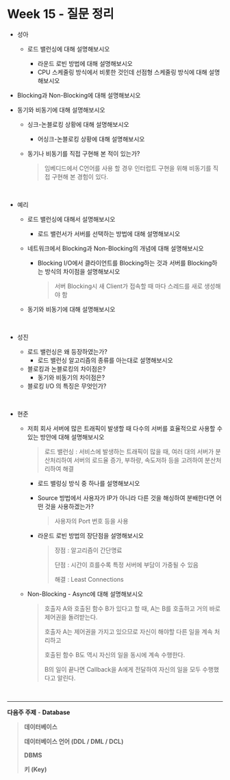 # Week 15 - 질문 정리

- 성아

  - 로드 밸런싱에 대해 설명해보시오

    - 라운드 로빈 방법에 대해 설명해보시오
    - CPU 스케줄링 방식에서 비롯한 것인데 선점형 스케줄링 방식에 대해 설명해보시오
  
- Blocking과 Non-Blocking에 대해 설명해보시오
  
- 동기와 비동기에 대해 설명해보시오
  
  - 싱크-논블로킹 상황에 대해 설명해보시오
    
    - 어싱크-논블로킹 상황에 대해 설명해보시오
    
  - 동기나 비동기를 직접 구현해 본 적이 있는가?
    
    > 임베디드에서 C언어를 사용 할 경우 인터럽트 구현을 위해 비동기를 직접 구현해 본 경험이 있다.
  

<br>

- 예리

  - 로드 밸런싱에 대해서 설명해보시오
  
    - 로드 밸런서가 서버를 선택하는 방법에 대해 설명해보시오
  
  - 네트워크에서 Blocking과 Non-Blocking의 개념에 대해 설명해보시오
  
    - Blocking I/O에서 클라이언트를 Blocking하는 것과 서버를 Blocking하는 방식의 차이점을 설명해보시오
  
      > 서버 Blocking시 새 Client가 접속할 때 마다 스레드를 새로 생성해야 함
  
  - 동기와 비동기에 대해 설명해보시오
  

<br>

- 성진

  - 로드 밸런싱은 왜 등장하였는가?
    - 로드 밸런싱 알고리즘의 종류를 아는대로 설명해보시오
  - 블로킹과 논블로킹의 차이점은?
    - 동기와 비동기의 차이점은?
  - 블로킹 I/O 의 특징은 무엇인가?

<br>


- 현준

  - 저희 회사 서버에 많은 트래픽이 발생할 때 다수의 서버를 효율적으로 사용할 수 있는 방안에 대해 설명해보시오

    > 로드 밸런싱 : 서비스에 발생하는 트래픽이 많을 때, 여러 대의 서버가 분산처리하여 서버의 로드율 증가, 부하량, 속도저하 등을 고려하여 분산처리하여 해결
    
    - 로드 밸렁싱 방식 중 하나를 설명해보시오
    
    - Source 방법에서 사용자가 IP가 아니라 다른 것을 해싱하여 분배한다면 어떤 것을 사용하겠는가?
  
      > 사용자의 Port 번호 등을 사용
  
    - 라운드 로빈 방법의 장단점을 설명해보시오
    
      > 장점 : 알고리즘이 간단명료
      >
      > 단점 : 시간이 흐를수록 특정 서버에 부담이 가중될 수 있음
      >
      > 해결 : Least Connections
    
  - Non-Blocking - Async에 대해 설명해보시오
  
    > 호출자 A와 호출된 함수 B가 있다고 할 때, A는 B를 호출하고 거의 바로 제어권을 돌려받는다.
    >
    > 호출자 A는 제어권을 가지고 있으므로 자신이 해야할 다른 일을 계속 처리하고
    >
    > 호출된 함수 B도 역시 자신의 일을 동시에 계속 수행한다.
    >
    > B의 일이 끝나면 Callback을 A에게 전달하여 자신의 일을 모두 수행했다고 알린다.

<br>

---

**다음주 주제** - **Database**

> **데이터베이스**
>
> **데이터베이스 언어 (DDL / DML / DCL)**
>
> **DBMS**
>
> **키 (Key)**

